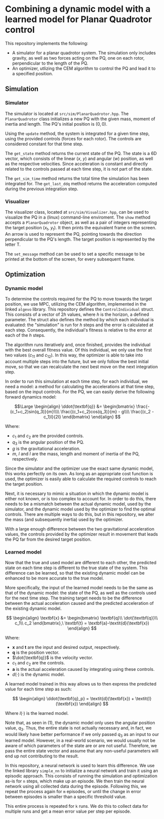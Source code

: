# Combining a dynamic model with a learned model for Planar Quadrotor control
This repository implements the following:
* A simulator for a planar quadrotor system. The simulation only includes gravity, as well as two forces acting on the PQ, one on each rotor, perpendicular to the length of the PQ.
* An optimizer, utlizing the CEM algorithm to control the PQ and lead it to a specified position.

## Simulation
### Simulator
The simulator is located at `src/sim/PlanarQuadrotor.hpp`. The `PlanarQuadrotor` class initializes a new PQ with the given mass, moment of inertia and length. The PQ's initial position is $(0, 0)$.

Using the `update` method, the system is integrated for a given time step, using the provided controls (forces for each rotor). The controls are considered constant for that time step.

The `get_state` method returns the current state of the PQ. The state is a 6D vector, which consists of the linear ($x$, $y$) and angular ($w$) position, as well as the respective velocities. Since acceleration is constant and directly related to the controls passed at each time step, it is not part of the state.

The `get_sim_time` method returns the total time the simulation has been integrated for. The `get_last_ddq` method returns the acceleration computed during the previous integration step.

### Visualizer
The visualizer class, located at `src/sim/Visualizer.hpp`, can be used to visualize the PQ in a (linux) command-line enviroment. The `show` method accepts a `PlanarQuadrotor` object, as well as a pair of integers representing the target position ($x_t$, $y_t$). It then prints the equivalent frame on the screen. An arrow is used to represent the PQ, pointing towards the direction perpendicular to the PQ's length. The target position is represented by the letter T.

The `set_message` method can be used to set a specific message to be printed at the bottom of the screen, for every subsequent frame.

## Optimization
### Dynamic model
To determine the controls required for the PQ to move towards the target position, we use MPC, utilizing the CEM algorithm, implemented in the linked `algevo` library. This repository defines the `ControlIndividual` struct. This consists of a vector of $2h$ values, where $h$ is the horizon, a defined parameter. The struct also defines the method by which each individual is evaluated: the "simulation" is run for $h$ steps and the error is calculated at each step. Consequently, the individual's fitness is relative to the error at each of the $h$ steps.

The algorithm runs iteratively and, once finished, provides the individual with the best overall fitness value. Of this individual, we only use the first two values ($c_{11}$ and $c_{12}$). In this way, the optimizer is able to take into account multiple steps into the future, but we only follow the best initial move, so that we can recalculate the next best move on the next integration step.

In order to run this simulation at each time step, for each individual, we need a model: a method for calculating the accelerations at that time step, based on the input controls. For the PQ, we can easily derive the following forward dynamics model:

$$\Large
\begin{align}
    \ddot{\textbf{q}} &= \begin{bmatrix}
        \frac{-(c_1+c_2)sin(q_3)}{m}\\\\
        \frac{(c_1+c_2)cos(q_3)}{m} - g\\\\
        \frac{(c_2 - c_1)l}{2I}
    \end{bmatrix}
\end{align}
$$

Where:
* $c_1$ and $c_2$ are the provided controls.
* $q_3$ is the angular position of the PQ.
* $g$ is the gravitational acceleration.
* $m$, $l$ and $I$ are the mass, length and moment of inertia of the PQ, respectively.

Since the simulator and the optimizer use the exact same dynamic model, this works perfectly on its own. As long as an appropriate cost function is used, the optimizer is easily able to calculate the required controls to reach the target position.

Next, it is necessary to mimic a situation in which the dynamic model is either not known, or is too complex to account for. In order to do this, there needs to be a mismatch between the actual dynamic model, used by the simulator, and the dynamic model used by the optimizer to find the optimal controls. There are multiple ways to do this, but in this repository, we alter the mass (and subsequently inertia) used by the optimizer.

With a large enough difference between the two gravitational acceleration values, the controls provided by the optimizer result in movement that leads the PQ far from the desired target position.

### Learned model
Now that the true and used model are different to each other, the predicted state on each time step is different to the true state of the system. This difference can be learned, so that the existing dynamic model can be enhanced to be more accurate to the true model.

More specifically, the input of the learned model needs to be the same as that of the dynamic model: the state of the PQ, as well as the controls used for the next time step. The training target needs to be the difference between the actual acceleration caused and the predicted acceleration of the existing dynamic model.

$$
    \begin{align}
        \textbf{x} &= \begin{bmatrix}
            \textbf{q}\\
            \dot{\textbf{q}}\\
            c_1\\
            c_2
        \end{bmatrix},\
        \textbf{t} = \textbf{a}-\textit{d}(\textbf{x})
    \end{align}
$$

Where:
* $\textbf{x}$ and $\textbf{t}$ are the input and desired output, respectively.
* $\textbf{q}$ is the position vector.
* $\dot{\textbf{q}}$ is the velocity vector.
* $c_1$ and $c_2$ are the controls.
* $\textbf{a}$ is the actual acceleration caused by integrating using these controls.
* $d(\cdot)$ is the dynamic model.

A learned model trained in this way allows us to then express the predicted value for each time step as such:

$$
    \begin{align}
        \ddot{\textbf{q}_p} = \textit{d}(\textbf{x}) + \textit{l}(\textbf{x})
    \end{align}
$$

Where $\textit{l}(\cdot)$ is the learned model.

Note that, as seen in $(1)$, the dynamic model only uses the angular position value, $q_3$. Thus, the entire state is not actually necessary and, in fact, we would likely have better performance if we only passed $q_3$ as an input to our learned model. However, in a real-world scenario, we would usually not be aware of which parameters of the state are or are not useful. Therefore, we pass the entire state vector and assume that any non-useful parameters will end up not contributing to the result.

In this repository, a neural network is used to learn this difference. We use the linked library `simple_nn` to initialize a neural network and train it using an episodic approach. This consists of running the simulation and optimization as-is for `n` steps, which make up an episode. We then train the neural network using all collected data during the episode. Following this, we repeat the process again for `m` episodes, or until the change in error between episodes is smaller than a specific threshold value.

This entire process is repeated for `k` runs. We do this to collect data for multiple runs and get a mean error value per step per episode.